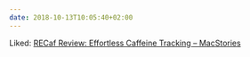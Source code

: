 ```yaml
---
date: 2018-10-13T10:05:40+02:00
---
```


Liked: [RECaf Review: Effortless Caffeine Tracking – MacStories](https://www.macstories.net/reviews/recaf-review-effortless-caffeine-tracking/)
